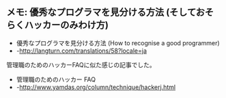 ## メモ: 優秀なプログラマを見分ける方法 (そしておそらくハッカーのみわけ方)

* 優秀なプログラマを見分ける方法 (How to recognise a good programmer)
* -http://langturn.com/translations/58?locale=ja 

管理職のためのハッカーFAQに似た感じの記事でした。

* 管理職のためのハッカー FAQ
* -http://www.yamdas.org/column/technique/hackerj.html
